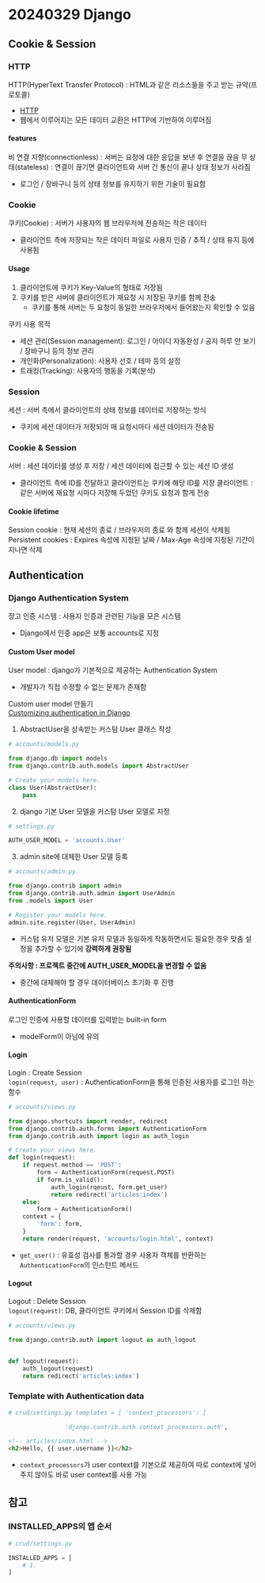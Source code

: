 # 20240329 Django
## Cookie & Session
### HTTP
HTTP(HyperText Transfer Protocol) : HTML과 같은 리소스들을 주고 받는 규약(프로토콜)
- [HTTP](https://developer.mozilla.org/ko/docs/Web/HTTP)
- 웹에서 이루어지는 모든 데이터 교환은 HTTP에 기반하여 이루어짐
#### features
비 연결 지향(connectionless) : 서버는 요청에 대한 응답을 보낸 후 연결을 끊음
무 상태(stateless) : 연결이 끊기면 클라이언트와 서버 간 통신이 끝나 상태 정보가 사라짐
- 로그인 / 장바구니 등의 상태 정보를 유지하기 위한 기술이 필요함
### Cookie
쿠키(Cookie) : 서버가 사용자의 웹 브라우저에 전송하는 작은 데이터
- 클라이언트 측에 저장되는 작은 데이터 파일로 사용자 인증 / 추적 / 상태 유지 등에 사용됨
#### Usage
1. 클라이언트에 쿠키가 Key-Value의 형태로 저장됨
2. 쿠키를 받은 서버에 클라이언트가 재요청 시 저장된 쿠키를 함께 전송
    - 쿠키를 통해 서버는 두 요청이 동일한 브라우저에서 들어왔는지 확인할 수 있음

쿠키 사용 목적
- 세션 관리(Session management): 로그인 / 아이디 자동완성 / 공지 하루 안 보기 / 장바구니 등의 정보 관리
- 개인화(Personalization): 사용자 선호 / 테마 등의 설정
- 트래킹(Tracking): 사용자의 행동을 기록(분석)

### Session
세션 : 서버 측에서 클라이언트의 상태 정보를 데이터로 저장하는 방식
- 쿠키에 세션 데이터가 저장되어 매 요청시마다 세션 데이터가 전송됨

### Cookie & Session
서버 : 세션 데이터를 생성 후 저장 / 세션 데이터에 접근할 수 있는 세션 ID 생성
- 클라이언트 측에 ID를 전달하고 클라이언트는 쿠키에 해당 ID를 저장
클라이언트 : 같은 서버에 재요청 시마다 저장해 두었던 쿠키도 요청과 함게 전송

#### Cookie lifetime
Session cookie : 현재 세션의 종료 / 브라우저의 종료 와 함께 세션이 삭제됨<br>
Persistent cookies : Expires 속성에 지정된 날짜 / Max-Age 속성에 지정된 기간이 지나면 삭제

## Authentication
### Django Authentication System
쟝고 인증 시스템 : 사용자 인증과 관련된 기능을 모은 시스템
- Django에서 인증 app은 보통 accounts로 지정

#### Custom User model
User model : django가 기본적으로 제공하는 Authentication System
- 개발자가 직접 수정할 수 없는 문제가 존재함

Custom user model 만들기<br>
[Customizing authentication in Django](https://docs.djangoproject.com/en/5.0/topics/auth/customizing/)
1. AbstractUser을 상속받는 커스텀 User 클래스 작성
```python
# accounts/models.py

from django.db import models
from django.contrib.auth.models import AbstractUser

# Create your models here.
class User(AbstractUser):
    pass
```

2. django 기본 User 모델을 커스텀 User 모델로 지정
```python
# settings.py

AUTH_USER_MODEL = 'accounts.User'
```

3. admin site에 대체한 User 모델 등록
```python
# accounts/admin.py

from django.contrib import admin
from django.contrib.auth.admin import UserAdmin
from .models import User

# Register your models here.
admin.site.register(User, UserAdmin)
```

- 커스텀 유저 모델은 기본 유저 모델과 동일하게 작동하면서도 필요한 경우 맞춤 설정을 추가할 수 있기에 **강력하게 권장됨**

**주의사항 : 프로젝트 중간에 AUTH_USER_MODEL을 변경할 수 없음**
- 중간에 대체해야 할 경우 데이터베이스 초기화 후 진행

#### AuthenticationForm
로그인 인증에 사용할 데이터를 입력받는 built-in form
- modelForm이 아님에 유의

#### Login
Login : Create Session<br>
```login(request, user)``` : AuthenticationForm을 통해 인증된 사용자를 로그인 하는 함수
```python
# accounts/views.py

from django.shortcuts import render, redirect
from django.contrib.auth.forms import AuthenticationForm
from django.contrib.auth import login as auth_login

# Create your views here.
def login(request):
    if request.method == 'POST':
        form = AuthenticationForm(request.POST)
        if form.is_valid():
            auth_login(rqeust, form.get_user)
            return redirect('articles:index')
    else:
        form = AuthenticationForm()
    context = {
        'form': form,
    }
    return render(request, 'accounts/login.html', context)
```
- ```get_user()``` : 유효성 검사를 통과할 경우 사용자 객체를 반환하는 ```AuthenticationForm```의 인스턴트 메서드

#### Logout
Logout : Delete Session<br>
```logout(request)```: DB, 클라이언트 쿠키에서 Session ID를 삭제함
```python
# accounts/views.py

from django.contrib.auth import logout as auth_logout


def logout(request):
    auth_logout(request)
    return redirect('articles:index')
```

### Template with Authentication data
```python
# crud/settings.py templates = [ 'context_processors': [

                'django.contrib.auth.context_processors.auth',
```
```html
<!-- articles/index.html -->
<h2>Hello, {{ user.username }}</h2>
```
- ```context_processors```가 user context를 기본으로 제공하여 따로 context에 넣어주지 않아도 바로 user context를 사용 가능


## 참고
### INSTALLED_APPS의 앱 순서
```python
# crud/settings.py

INSTALLED_APPS = [
    # 1.
]
``` 